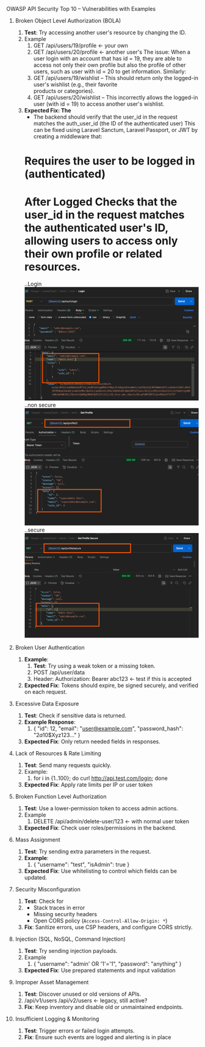 OWASP API Security Top 10 – Vulnerabilities with Examples

1. Broken Object Level Authorization (BOLA)
    1. **Test**: Try accessing another user's resource by changing the ID.
    2. Example
        1. GET /api/users/19/profile   ← your own
        2. GET /api/users/20/profile   ← another user's
            The issue:
                When a user login with an account that has id = 19, they are able to access not only their own profile but also the profile of other users, such as user with id = 20 to get information.
        Similarly:
        1. GET /api/users/19/wishlist – This should return only the logged-in user's wishlist (e.g., their favorite         
            products or categories).
        2. GET /api/users/20/wishlist – This incorrectly allows the logged-in user (with id = 19) to access another user's 
            wishlist.
    3. **Expected Fix: The** 
        - The backend should verify that the user_id in the request matches the auth_user_id (the ID of the authenticated 
            user)
        This can be fixed using Laravel Sanctum, Laravel Passport, or JWT by creating a middleware that:
        # Requires the user to be logged in (authenticated)
        # After Logged Checks that the user_id in the request matches the authenticated user's ID, allowing users to access only their own profile or related resources.
        ..Login 
        ![alt text](image.png)
        ..non secure
        ![alt text](image-1.png)
        ..secure
        ![alt text](image-2.png)

2. Broken User Authentication
    1. **Example**:
        1. **Test**: Try using a weak token or a missing token.
        2. POST /api/user/data
        3. Header: Authorization: Bearer abc123    ← test if this is accepted
    2. **Expected Fix**: Tokens should expire, be signed securely, and verified on each request.


3. Excessive Data Exposure
    1. **Test**: Check if sensitive data is returned.
    2. **Example Response**:
        1. {
            "id": 12,
            "email": "[user@example.com](mailto:user@example.com)",
            "password_hash": "$2a$10$Xyz123..."
        }
    3. **Expected Fix**: Only return needed fields in responses.


4. Lack of Resources & Rate Limiting
    1. **Test**: Send many requests quickly.
    2. Example:
        1. for i in {1..100}; do curl http://api.test.com/login; done
    3. **Expected Fix**: Apply rate limits per IP or user token


5. Broken Function Level Authorization
    1. **Test**: Use a lower-permission token to access admin actions.
    2. Example
        1. DELETE /api/admin/delete-user/123   ← with normal user token
    3. **Expected Fix**: Check user roles/permissions in the backend.


6. Mass Assignment
    1. **Test**: Try sending extra parameters in the request.
    2. **Example**:
        1. {
        "username": "test",
        "isAdmin": true
        }
    3. **Expected Fix**: Use whitelisting to control which fields can be updated.


7. Security Misconfiguration
    1. **Test**: Check for
    2. 
        - Stack traces in error
        - Missing security headers
        - Open CORS policy (`Access-Control-Allow-Origin: *`)
    3. **Fix**: Sanitize errors, use CSP headers, and configure CORS strictly.


8. Injection (SQL, NoSQL, Command Injection)
    1. **Test**: Try sending injection payloads.
    2. Example
        1. {
        "username": "admin' OR '1'='1",
        "password": "anything"
        }
    3. **Expected Fix**: Use prepared statements and input validation


9. Improper Asset Management
    1. **Test**: Discover unused or old versions of APIs.
    2. 
        /api/v1/users
        /api/v2/users ← legacy, still active?
    3. **Fix**: Keep inventory and disable old or unmaintained endpoints.


10. Insufficient Logging & Monitoring
    1. **Test**: Trigger errors or failed login attempts.
    2. **Fix**: Ensure such events are logged and alerting is in place
